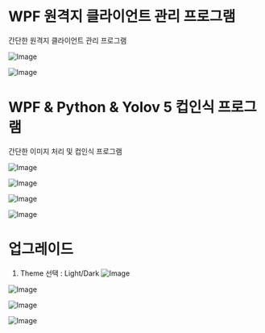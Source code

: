 # WPF 원격지 클라이언트 관리 프로그램
간단한 원격지 클라이언트 관리 프로그램

![Image](https://github.com/user-attachments/assets/08be3b6b-61bc-4957-bf7d-5e3a315023db)

![Image](https://github.com/user-attachments/assets/1fd76d08-e129-41c6-b08d-a89038645427)

# WPF & Python & Yolov 5 컵인식 프로그램
간단한 이미지 처리 및 컵인식 프로그램

![Image](https://github.com/user-attachments/assets/cbda6002-e48c-4199-bd0c-b5a337ff9bf9)

![Image](https://github.com/user-attachments/assets/12a3c6d0-4b0f-4b87-a6c1-7e3996e1acdf)

![Image](https://github.com/user-attachments/assets/add47a4b-971b-42e4-97ca-219456f8e90d)

![Image](https://github.com/user-attachments/assets/70e76a13-78ec-47ef-9502-e231353ee1f5)

# 업그레이드
1) Theme 선택 : Light/Dark
![Image](https://github.com/user-attachments/assets/d50b5baa-06a8-4d46-8b7a-4f566aba7edc)

![Image](https://github.com/user-attachments/assets/4f3c35f2-1a2d-41be-8cae-22578a319141)

![Image](https://github.com/user-attachments/assets/f07ed740-e86a-4706-aac0-125c86d35001)

![Image](https://github.com/user-attachments/assets/f4b78529-80e9-4e82-9055-a388768e0f2c)
